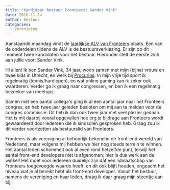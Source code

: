 ```yaml
---
title: "Kandidaat bestuur Fronteers: Sander Vink"
date: 2016-11-24
author: Bestuur
categories: 
  - Vereniging
---
```

Aanstaande maandag vindt de [jaarlijkse ALV van Fronteers](/blog/2016/11/aanmelden-alv-2016) plaats. Een van de onderdelen tijdens de ALV is de bestuursverkiezing. Er zijn op dit moment twee kandidaten voor het bestuur. Hieronder stelt de eerste zich aan jullie voor: Sander Vink.

Hi allen! Ik ben Sander Vink, 34 jaar, woon samen met mijn (bijna) vrouw en twee kids in Utrecht, en werk bij [Procurios](https://developer.procurios.com/). In mijn vrije tijd sport ik regelmatig (tennis/hardlopen), en wat online gaming kan ik zeker ook waarderen. Verder ga ik graag naar congressen, en ben ik een regelmatig bezoeker van meetups.

Samen met een aantal collega's ging ik al een aantal jaar naar het Fronteers congres, en heb twee jaar geleden besloten om mij aan te melden voor de congres commissie. Dit heb ik dan ook twee jaar met veel plezier gedaan. Het is mij daarbij vooral opgevallen hoe erg je bijdrage aan Fronteers wordt gewaardeerd door iedereen die ik sindsdien gesproken heb. Graag zou ik dit verder voortzetten als bestuurslid van Fronteers.

Fronteers is als vereniging al behoorlijk bekend in de front-end wereld van Nederland, maar volgens mij hebben we hier nog steeds terrein te winnen. Het aantal leden schommelt ook al even rond hetzelfde punt, terwijl het aantal front-end developers niet is afgenomen; hier is dus werk aan de winkel! Het moet voor iedereen duidelijk zijn dat een lidmaatschap van Fronteers toegevoegde waarde heeft, en dit ook blijft houden, ongeacht het niveau wat je al bereikt hebt als front-end developer. Vanuit het bestuur, namens de vereniging en haar leden, draag ik daar graag mijn steentje aan bij.
